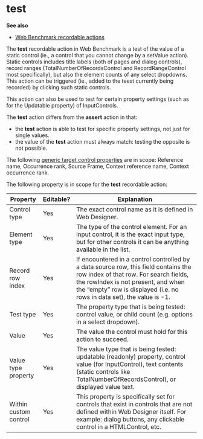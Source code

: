 # test

**See also**

- [Web Benchmark recordable actions](/docs/Web%20and%20app%20UIs/Web%20Benchmark%20recordable%20actions)

The **test** recordable action in Web Benchmark is a test of the value of a static control (ie., a control that you cannot change by a setValue action). Static controls includes title labels (both of pages and dialog controls), record ranges (TotalNumberOfRecordsControl and RecordRangeControl most specifically), but also the element counts of any select dropdowns. This action can be triggered (ie., added to the teest currently being recorded) by clicking such static controls.

This action can also be used to test for certain property settings (such as for the Updatable property) of InputControls.

The **test** action differs from the **assert** action in that:

- the **test** action is able to test for specific property settings, not just for single values.
- the value of the **test** action must always match: testing the opposite is not possible.

The following [generic target control properties](/docs/Web%20and%20app%20UIs/Testing%20your%20web%20application%20with%20USoft%20Web%20Benchmark/Web%20Benchmark%20test%20editing%20Identifying%20target%20controls%20and%20their%20properties.md) are in scope: Reference name, Occurrence rank, Source Frame, Context reference name, Context occurrence rank.

The following property is in scope for the **test** recordable action:

|**Property**|**Editable?**|**Explanation**|
|--------|--------|--------|
|Control type|Yes     |The exact control name as it is defined in Web Designer.|
|Element type|Yes     |The type of the control element. For an input control, it is the exact input type, but for other controls it can be anything available in the list.|
|Record row index|Yes     |If encountered in a control controlled by a data source row, this field contains the row index of that row. For search fields, the rowIndex is not present, and when the “empty” row is displayed (i.e. no rows in data set), the value is -1.|
|Test type|Yes     |The property type that is being tested: control value, or child count (e.g. options in a select dropdown).|
|Value   |Yes     |The value the control must hold for this action to succeed.|
|Value type property|Yes     |The value type that is being tested: updatable (readonly) property, control value (for InputControl), text contents (static controls like TotalNumberOfRecordsControl), or displayed value text.|
|Within custom control|Yes     |This property is specifically set for controls that exist in controls that are not defined within Web Designer itself. For example: dialog buttons, any clickable control in a HTMLControl, etc.|